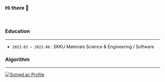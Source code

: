 ### Hi there 👋
<br>

<!--
**MSGitt/MSGitt** is a ✨ _special_ ✨ repository because its `README.md` (this file) appears on your GitHub profile.

Here are some ideas to get you started:

- 🔭 I’m currently working on ...
- 🌱 I’m currently learning ...
- 👯 I’m looking to collaborate on ...
- 🤔 I’m looking for help with ...
- 💬 Ask me about ...
- 📫 How to reach me: ...
- 😄 Pronouns: ...
- ⚡ Fun fact: ...
-->

### Education
---
- `2023.03 ~ 2023.08` : SKKU Materials Science & Engineering / Software

### Algorithm
---

[![Solved.ac Profile](http://mazassumnida.wtf/api/v2/generate_badge?boj=hdcms7923)](https://solved.ac/hdcms7923/)
